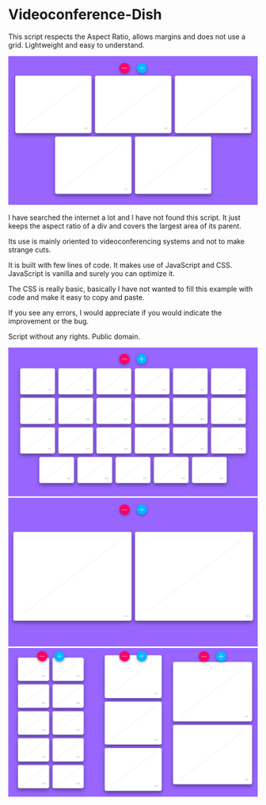 # Videoconference-Dish
This script respects the Aspect Ratio, allows margins and does not use a grid. Lightweight and easy to understand.
 
![alt text](screenshots/a.png)

I have searched the internet a lot and I have not found this script. It just keeps the aspect ratio of a div and covers the largest area of its parent.

Its use is mainly oriented to videoconferencing systems and not to make strange cuts.

It is built with few lines of code. It makes use of JavaScript and CSS. JavaScript is vanilla and surely you can optimize it.

The CSS is really basic, basically I have not wanted to fill this example with code and make it easy to copy and paste.

If you see any errors, I would appreciate if you would indicate the improvement or the bug.

Script without any rights. Public domain.

![alt text](screenshots/b.png)
![alt text](screenshots/c.png)
![alt text](screenshots/d.png)
